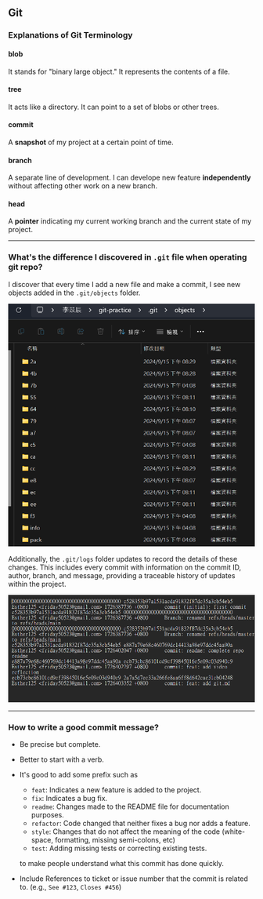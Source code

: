 ## Git 
### Explanations of Git Terminology
#### blob
It stands for "binary large object." It represents the contents of a file.

#### tree
It acts like a directory. It can point to a set of blobs or other trees.

#### commit
A **snapshot** of my project at a certain point of time.

#### branch
A separate line of development. I can develope new feature **independently** without affecting other work on a new branch.

#### head 
A **pointer** indicating my current working branch and the current state of my project.

---

### What's the difference I discovered in `.git` file when operating git repo?
I discover that every time I add a new file and make a commit, I see new objects added in the `.git/objects` folder. 

![object](/images/objects_image.png)

Additionally, the `.git/logs` folder updates to record the details of these changes. This includes every commit with information on the commit ID, author, branch, and message, providing a traceable history of updates within the project.

![log](/images/log_image.png)


---
### How to write a good commit message?
+ Be precise but complete.
+ Better to start with a verb.
+ It's good to add some prefix such as
    + `feat`: Indicates a new feature is added to the project.
    + `fix`: Indicates a bug fix.
    + `readme`: Changes made to the README file for documentation purposes.
    + `refactor`: Code changed that neither fixes a bug nor adds a feature.
    + `style`: Changes that do not affect the meaning of the code (white-space, formatting, missing semi-colons, etc)
    + `test`: Adding missing tests or correcting existing tests.

    to make people understand what this commit has done quickly.
    
+ Include References to ticket or issue number that the commit is related to. (e.g., `See #123`, `Closes #456`) 
